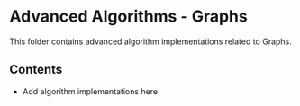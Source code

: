 # Advanced Algorithms - Graphs

This folder contains advanced algorithm implementations related to Graphs.

## Contents

* Add algorithm implementations here

